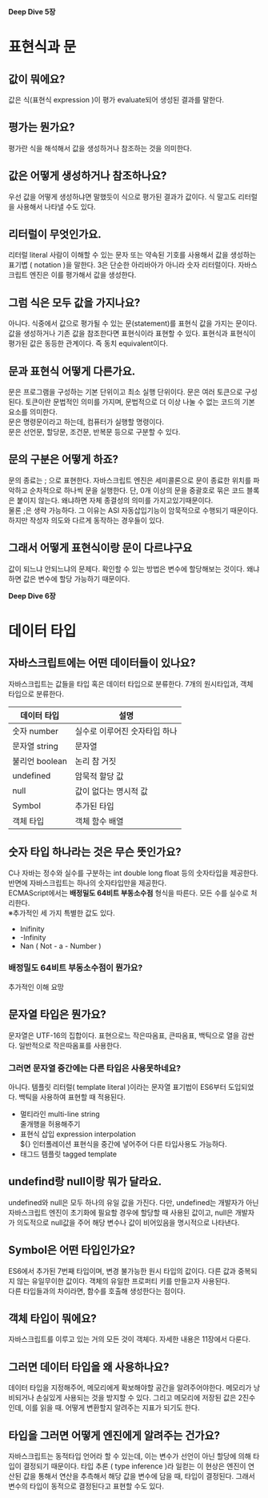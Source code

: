 __Deep Dive 5장__

# 표현식과 문
## 값이 뭐에요?
값은 식(표현식 expression )이 평가 evaluate되어 생성된 결과를 말한다.

## 평가는 뭔가요?
평가란 식을 해석해서 값을 생성하거나 참조하는 것을 의미한다.

## 값은 어떻게 생성하거나 참조하나요?
우선 값을 어떻게 생성하냐면 말했듯이 식으로 평가된 결과가 값이다. 식 말고도 리터럴을 사용해서 나타낼 수도 있다.

## 리터럴이 무엇인가요.
리터럴 literal 사람이 이해할 수 있는 문자 또는 약속된 기호를 사용해서 값을 생성하는 표기볍 ( notation )을 말한다. 3은 단순한 아리바아가 아니라 숫자 리터럴이다. 자바스크립트 엔진은 이를 평가해서 값을 생성한다.

## 그럼 식은 모두 값을 가지나요?
아니다. 식중에서 값으로 평가될 수 있는 문(statement)를 표현식 값을 가지는 문이다. 값을 생성하거나 기존 값을 참조한다면 표현식이라 표현할 수 있다.
표현식과 표현식이 평가된 값은 동등한 관계이다. 즉 동치 equivalent이다.

## 문과 표현식 어떻게 다른가요.
문은 프로그램을 구성하는 기본 단위이고 최소 실행 단위이다. 문은 여러 토큰으로 구성된다. 토큰이란 문법적인 의미를 가지며, 문법적으로 더 이상 나눌 수 없는 코드의 기본 요소를 의미한다.  
문은 명령문이라고 하는데, 컴퓨터가 실행할 명령이다.  
문은 선언문, 할당문, 조건문, 반복문 등으로 구분할 수 있다. 

## 문의 구분은 어떻게 하죠?
문의 종료는 ; 으로 표현한다. 자바스크립트 엔진은 세미콜론으로 문이 종료한 위치를 파악하고 순차적으로 하나씩 문을 실행한다. 단, 0개 이상의 문을  중괄호로 묶은 코드 블록은 붙이지 않는다. 왜냐하면 자체 종결성의 의미를 가지고있기때문이다.  
물론 ;은 생략 가능하다. 그 이유는 ASI 자동삽입기능이 암묵적으로 수행되기 때문이다.
하지만 작성자 의도와 다르게 동작하는 경우들이 있다.

## 그래서 어떻게 표현식이랑 문이 다르냐구요
값이 되느냐 안되느냐의 문제다. 확인할 수 있는 방법은 변수에 할당해보는 것이다. 왜냐하면 값은 변수에 할당 가능하기 때문이다.

__Deep Dive 6장__

# 데이터 타입

## 자바스크립트에는 어떤 데이터들이 있나요?
자바스크립트는 값들을 타입 혹은 데이터 타입으로 분류한다. 7개의 원시타입과, 객체 타입으로 분류한다. 

|데이터 타입|설명|
|---|---|
|숫자 number| 실수로 이루어진 숫자타입 하나|
|문자열 string| 문자열|
|불리언 boolean| 논리 참 거짓
|undefined| 암묵적 할당 값|
|null|값이 없다는 명시적 값|
|Symbol|추가된 타입|
|객체 타입|객체 함수 배열|

## 숫자 타입 하나라는 것은 무슨 뜻인가요?
C나 자바는 정수와 실수를 구분하는 int double long float 등의 숫자타입을 제공한다. 반면에 자바스크립트는 하나의 숫자타입만을 제공한다.   
ECMAScript에서는 __배정밀도 64비트 부동소수점__ 형식을 따른다. 모든 수를 실수로 처리한다.  
※추가적인 세 가지 특별한 값도 있다.

 - Inifinity
 - -Infinity
 - Nan ( Not - a - Number )

### 배정밀도 64비트 부동소수점이 뭔가요?
추가적인 이해 요망

## 문자열 타입은 뭔가요?
문자열은 UTF-16의 집합이다. 표현으로느 작은따옴표, 큰따옴표, 백틱으로 열을 감싼다. 일반적으로 작은따옴표를 사용한다. 

### 그러면 문자열 중간에는 다른 타입은 사용못하네요?
아니다. 템플릿 리터럴( template literal )이라는 문자열 표기법이 ES6부터 도입되었다. 백틱을 사용하여 표현할 때 적용된다.

- 멀티라인 multi-line string  
    줄개행을 허용해주기
- 표현식 삽입 expression interpolation  
    ${} 인터폴레이션 표현식을 중간에 넣어주어 다른 타입사용도 가능하다.
- 태그드 템플릿 tagged template

## undefind랑 null이랑 뭐가 달라요.
undefined와 null은 모두 하나의 유일 값을 가진다. 다만, undefined는 개발자가 아닌 자바스크립트 엔진이 초기화에 필요할 경우에 할당할 때 사용된 값이고, null은 개발자가 의도적으로 null값을 주어 해당 변수나 값이 비어있음을 명시적으로 나타낸다.

## Symbol은 어떤 타입인가요?
ES6에서 추가된 7번째 타입이며, 변경 불가능한 원시 타입의 값이다. 다른 값과 중복되지 않는 유일무이한 값이다. 객체의 유일한 프로퍼티 키를 만들고자 사용된다.  
다른 타입들과의 차이라면, 함수를 호출해 생성한다는 점이다. 

## 객체 타입이 뭐에요?
자바스크립트를 이루고 있는 거의 모든 것이 객체다. 자세한 내용은 11장에서 다룬다.

## 그러면 데이터 타입을 왜 사용하나요?
데이터 타입을 지정해주어, 메모리에게 확보해야할 공간을 알려주어야한다. 메모리가 낭비되거나 손실있게 사용되는 것을 방지할 수 있다. 그리고 메모리에 저장된 값은 2진수인데, 이를 읽을 때. 어떻게 변환할지 알려주는 지표가 되기도 한다.

## 타입을 그러면 어떻게 엔진에게 알려주는 건가요?
자바스크립트는 동적타입 언어라 할 수 있는데, 이는 변수가 선언이 아닌 할당에 의해 타입이 결정되기 때문이다. 타입 추론 ( type inference )라 일컫는 이 현상은 엔진이 연산된 값을 통해서 연산을 추측해서 해당 값을 변수에 담을 때, 타입이 결정된다. 그래서 변수의 타입이 동적으로 결정된다고 표현할 수도 있다.

